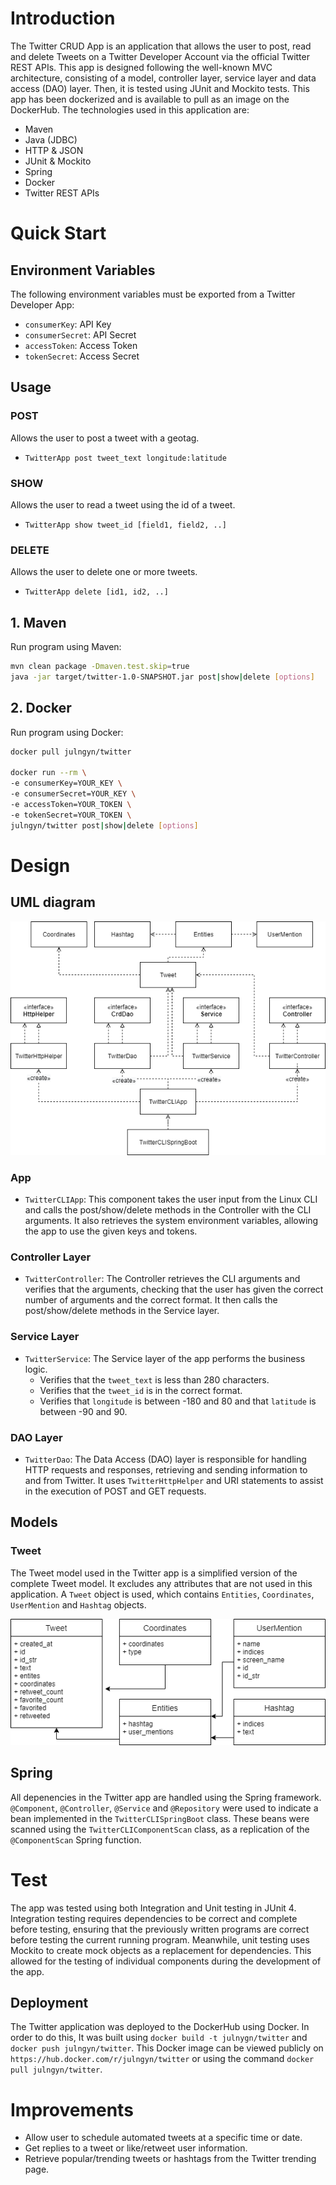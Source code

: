 # Introduction
The Twitter CRUD App is an application that allows the user to post, read and delete Tweets on a Twitter Developer Account via the official Twitter REST APIs. This app is designed following the well-known MVC architecture, consisting of a model, controller layer, service layer and data access (DAO) layer. Then, it is tested using JUnit and Mockito tests. This app has been dockerized and is available to pull as an image on the DockerHub. The technologies used in this application are:
- Maven
- Java (JDBC)
- HTTP & JSON
- JUnit & Mockito
- Spring
- Docker
- Twitter REST APIs

# Quick Start
## Environment Variables
The following environment variables must be exported from a Twitter Developer App:
- `consumerKey`: API Key
- `consumerSecret`: API Secret
- `accessToken`: Access Token
- `tokenSecret`: Access Secret

## Usage
### POST
Allows the user to post a tweet with a geotag.
- `TwitterApp post tweet_text longitude:latitude`
### SHOW
Allows the user to read a tweet using the id of a tweet.
- `TwitterApp show tweet_id [field1, field2, ..]`
### DELETE
Allows the user to delete one or more tweets.
- `TwitterApp delete [id1, id2, ..]`

## 1. Maven
Run program using Maven:
```bash
mvn clean package -Dmaven.test.skip=true
java -jar target/twitter-1.0-SNAPSHOT.jar post|show|delete [options]
```
## 2. Docker
Run program using Docker:
```bash
docker pull julngyn/twitter

docker run --rm \
-e consumerKey=YOUR_KEY \
-e consumerSecret=YOUR_KEY \
-e accessToken=YOUR_TOKEN \
-e tokenSecret=YOUR_TOKEN \
julngyn/twitter post|show|delete [options]
```

# Design
## UML diagram
![UML_diagram](./assets/UML_diagram.png)

### App
- `TwitterCLIApp`: This component takes the user input from the Linux CLI and calls the post/show/delete methods in the Controller with the CLI arguments. It also retrieves the system environment variables, allowing the app to use the given keys and tokens.
### Controller Layer
- `TwitterController`: The Controller retrieves the CLI arguments and verifies that the arguments, checking that the user has given the correct number of arguments and the correct format. It then calls the post/show/delete methods in the Service layer.
### Service Layer
- `TwitterService`: The Service layer of the app performs the business logic.
    - Verifies that the `tweet_text` is less than 280 characters.
    - Verifies that the `tweet_id` is in the correct format.
    - Verifies that `longitude` is between -180 and 80 and that `latitude` is between -90 and 90.
### DAO Layer
- `TwitterDao`: The Data Access (DAO) layer is responsible for handling HTTP requests and responses, retrieving and sending information to and from Twitter. It uses `TwitterHttpHelper` and URI statements to assist in the execution of POST and GET requests.
## Models
### Tweet
The Tweet model used in the Twitter app is a simplified version of the complete Tweet model. It excludes any attributes that are not used in this application. A `Tweet` object is used, which contains `Entities`, `Coordinates`, `UserMention` and `Hashtag` objects.  
  
![ER_diagram](./assets/ER_diagram.png)

## Spring
All depenencies in the Twitter app are handled using the Spring framework. `@Component`, `@Controller`, `@Service` and `@Repository` were used to indicate a bean implemented in the `TwitterCLISpringBoot` class. These beans were scanned using the `TwitterCLIComponentScan` class, as a replication of the `@ComponentScan` Spring function.

# Test
The app was tested using both Integration and Unit testing in JUnit 4. Integration testing requires dependencies to be correct and complete before testing, ensuring that the previously written programs are correct before testing the current running program. Meanwhile, unit testing uses Mockito to create mock objects as a replacement for dependencies. This allowed for the testing of individual components during the development of the app.

## Deployment
The Twitter application was deployed to the DockerHub using Docker. In order to do this,  It was built using `docker build -t julnygn/twitter` and `docker push julngyn/twitter`. This Docker image can be viewed publicly on `https://hub.docker.com/r/julngyn/twitter` or using the command `docker pull julngyn/twitter`.

# Improvements
- Allow user to schedule automated tweets at a specific time or date.
- Get replies to a tweet or like/retweet user information.
- Retrieve popular/trending tweets or hashtags from the Twitter trending page.
